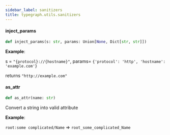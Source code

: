 ```yaml
---
sidebar_label: sanitizers
title: typegraph.utils.sanitizers
---
```


#### inject\_params

```python
def inject_params(s: str, params: Union[None, Dict[str, str]])
```

**Example**:

  
  s = `"{protocol}://{hostname}"`, params= `{'protocol': 'http', 'hostname': 'example.com'}`
  
  returns `"http://example.com"`

#### as\_attr

```python
def as_attr(name: str)
```

Convert a string into valid attribute

**Example**:

  
  `root:some complicated/Name` => `root_some_complicated_Name`
